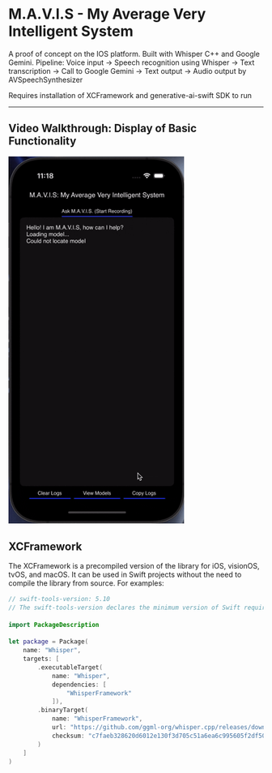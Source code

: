 # M.A.V.I.S - My Average Very Intelligent System
A proof of concept on the IOS platform. Built with Whisper C++ and Google Gemini. Pipeline: Voice input -> Speech recognition using Whisper -> Text transcription -> Call to Google Gemini -> Text output -> Audio output by AVSpeechSynthesizer

Requires installation of XCFramework and generative-ai-swift SDK to run

---

## Video Walkthrough: Display of Basic Functionality

<img src="mavis-ios.gif" width="347" />

## XCFramework
The XCFramework is a precompiled version of the library for iOS, visionOS, tvOS,
and macOS. It can be used in Swift projects without the need to compile the
library from source. For examples:
```swift
// swift-tools-version: 5.10
// The swift-tools-version declares the minimum version of Swift required to build this package.

import PackageDescription

let package = Package(
    name: "Whisper",
    targets: [
        .executableTarget(
            name: "Whisper",
            dependencies: [
                "WhisperFramework"
            ]),
        .binaryTarget(
            name: "WhisperFramework",
            url: "https://github.com/ggml-org/whisper.cpp/releases/download/v1.7.5/whisper-v1.7.5-xcframework.zip",
            checksum: "c7faeb328620d6012e130f3d705c51a6ea6c995605f2df50f6e1ad68c59c6c4a"
        )
    ]
)
                                                             
